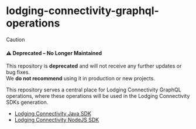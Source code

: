 # lodging-connectivity-graphql-operations

> [!CAUTION]
> #### ⚠️ Deprecated – No Longer Maintained
> This repository is **deprecated** and will not receive any further updates or bug fixes.  
> We **do not recommend** using it in production or new projects.

This repository serves a central place for Lodging Connectivity GraphQL operations, where these operations will be used in the Lodging Connectivity SDKs generation.

- [Lodging Connectivity Java SDK](https://github.com/ExpediaGroup/lodging-connectivity-java-sdk)
- [Lodging Connectivity NodeJS SDK](https://github.com/ExpediaGroup/lodging-connectivity-nodejs-sdk)
